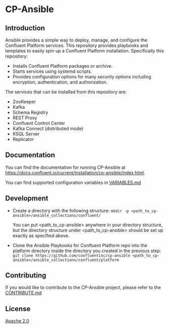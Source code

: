 
# CP-Ansible

## Introduction

Ansible provides a simple way to deploy, manage, and configure the Confluent Platform services. This repository provides playbooks and templates to easily spin up a Confluent Platform installation. Specifically this repository:

* Installs Confluent Platform packages or archive.
* Starts services using systemd scripts.
* Provides configuration options for many security options including encryption, authentication, and authorization.

The services that can be installed from this repository are:

* ZooKeeper
* Kafka
* Schema Registry
* REST Proxy
* Confluent Control Center
* Kafka Connect (distributed mode)
* KSQL Server
* Replicator


## Documentation

You can find the documentation for running CP-Ansible at https://docs.confluent.io/current/installation/cp-ansible/index.html.

You can find supported configuration variables in [VARIABLES.md](VARIABLES.md)


## Development

* Create a directory with the following structure:
```mkdir -p <path_to_cp-ansible>/ansible_collections/confluent/```

  You can put <path_to_cp-ansible> anywhere in your directory structure, but the directory structure under <path_to_cp-ansible> should be set up exactly as specified above.

* Clone the Ansible Playbooks for Confluent Platform repo into the platform directory inside the directory you created in the previous step:
```git clone https://github.com/confluentinc/cp-ansible <path_to_cp-ansible>/ansible_collections/confluent/platform```


## Contributing

If you would like to contribute to the CP-Ansible project, please refer to the [CONTRIBUTE.md](CONTRIBUTING.md)


## License

[Apache 2.0](LICENSE.md)

